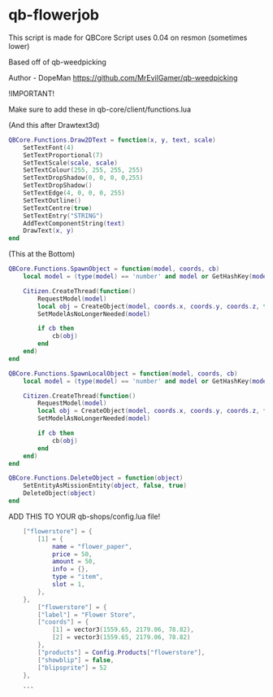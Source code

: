 # qb-flowerjob
This script is made for QBCore
Script uses 0.04 on resmon (sometimes lower)


Based off of qb-weedpicking

Author - DopeMan
https://github.com/MrEvilGamer/qb-weedpicking

!IMPORTANT!

Make sure to add these in qb-core/client/functions.lua


(And this after Drawtext3d) 

```lua
QBCore.Functions.Draw2DText = function(x, y, text, scale)
    SetTextFont(4)
    SetTextProportional(7)
    SetTextScale(scale, scale)
    SetTextColour(255, 255, 255, 255)
    SetTextDropShadow(0, 0, 0, 0,255)
    SetTextDropShadow()
    SetTextEdge(4, 0, 0, 0, 255)
    SetTextOutline()
    SetTextCentre(true)
    SetTextEntry("STRING")
    AddTextComponentString(text)
    DrawText(x, y)
end
```



(This at the Bottom)

```lua
QBCore.Functions.SpawnObject = function(model, coords, cb)
    local model = (type(model) == 'number' and model or GetHashKey(model))

    Citizen.CreateThread(function()
        RequestModel(model)
        local obj = CreateObject(model, coords.x, coords.y, coords.z, true, false, true)
        SetModelAsNoLongerNeeded(model)

        if cb then
            cb(obj)
        end
    end)
end
```
```lua
QBCore.Functions.SpawnLocalObject = function(model, coords, cb)
    local model = (type(model) == 'number' and model or GetHashKey(model))

    Citizen.CreateThread(function()
        RequestModel(model)
        local obj = CreateObject(model, coords.x, coords.y, coords.z, false, false, true)
        SetModelAsNoLongerNeeded(model)

        if cb then
            cb(obj)
        end
    end)
end
```
```lua
QBCore.Functions.DeleteObject = function(object)
    SetEntityAsMissionEntity(object, false, true)
    DeleteObject(object)
end
```



ADD THIS TO YOUR qb-shops/config.lua file!

```lua
    ["flowerstore"] = {
        [1] = {
            name = "flower_paper",
            price = 50,
            amount = 50,
            info = {},
            type = "item",
            slot = 1,
        },
    },
        ["flowerstore"] = {
        ["label"] = "Flower Store",
        ["coords"] = {
            [1] = vector3(1559.65, 2179.06, 78.82),
            [2] = vector3(1559.65, 2179.06, 78.82)
        },
        ["products"] = Config.Products["flowerstore"],
        ["showblip"] = false,
        ["blipsprite"] = 52
    },
    
    ```
    
    
